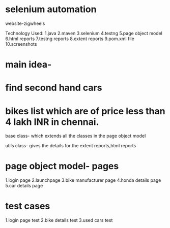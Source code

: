# selenium automation
website-zigwheels

Technology Used:
1.java
2.maven
3.selenium
4.testng
5.page object model
6.html reports
7.testng reports
8.extent reports
9.pom.xml file
10.screenshots

# main idea-
# find second hand cars 
# bikes list which are of price less than 4 lakh INR in chennai.






 base class- which extends all the classes in the page object model

 utils class- gives the details for the extent reports,html reports 
# page object model- pages
1.login page
2.launchpage
3.bike manufacturer page
4.honda details page 
5.car details page
      

# test cases
1.login page test
2.bike details test
3.used cars test
